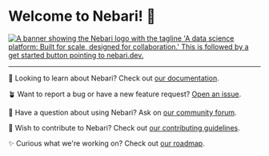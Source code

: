 # Welcome to Nebari! 👋

<a href="https://nebari.dev">
    <img src="https://raw.githubusercontent.com/nebari-dev/.github/main/profile/nebari-banner.svg" alt="A banner showing the Nebari logo with the tagline 'A data science platform: Built for scale, designed for collaboration.' This is followed by a get started button pointing to nebari.dev."/>
</a>

---

📖 Looking to learn about Nebari? Check out [our documentation](https://www.nebari.dev/docs).

🪴 Want to report a bug or have a new feature request? [Open an issue](https://github.com/nebari-dev/nebari/issues/new/choose).

💬 Have a question about using Nebari? Ask on [our community forum](https://github.com/orgs/nebari-dev/discussions).

💎 Wish to contribute to Nebari? Check out [our contributing guidelines](https://www.nebari.dev/community/#how-to-contribute).

✨ Curious what we're working on? Check out [our roadmap](https://github.com/nebari-dev/governance).
